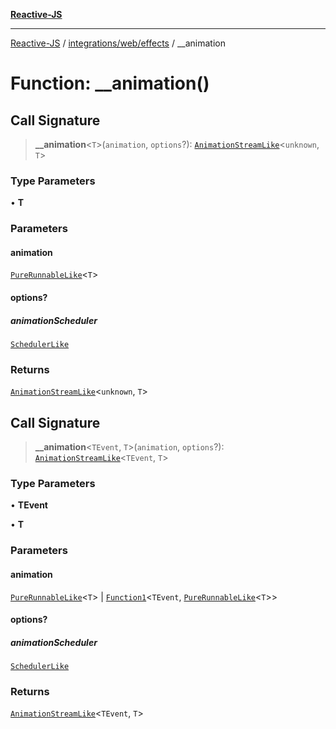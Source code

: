 [**Reactive-JS**](../../../../README.md)

***

[Reactive-JS](../../../../README.md) / [integrations/web/effects](../README.md) / \_\_animation

# Function: \_\_animation()

## Call Signature

> **\_\_animation**\<`T`\>(`animation`, `options`?): [`AnimationStreamLike`](../../../../concurrent/interfaces/AnimationStreamLike.md)\<`unknown`, `T`\>

### Type Parameters

• **T**

### Parameters

#### animation

[`PureRunnableLike`](../../../../concurrent/interfaces/PureRunnableLike.md)\<`T`\>

#### options?

##### animationScheduler

[`SchedulerLike`](../../../../concurrent/interfaces/SchedulerLike.md)

### Returns

[`AnimationStreamLike`](../../../../concurrent/interfaces/AnimationStreamLike.md)\<`unknown`, `T`\>

## Call Signature

> **\_\_animation**\<`TEvent`, `T`\>(`animation`, `options`?): [`AnimationStreamLike`](../../../../concurrent/interfaces/AnimationStreamLike.md)\<`TEvent`, `T`\>

### Type Parameters

• **TEvent**

• **T**

### Parameters

#### animation

[`PureRunnableLike`](../../../../concurrent/interfaces/PureRunnableLike.md)\<`T`\> | [`Function1`](../../../../functions/type-aliases/Function1.md)\<`TEvent`, [`PureRunnableLike`](../../../../concurrent/interfaces/PureRunnableLike.md)\<`T`\>\>

#### options?

##### animationScheduler

[`SchedulerLike`](../../../../concurrent/interfaces/SchedulerLike.md)

### Returns

[`AnimationStreamLike`](../../../../concurrent/interfaces/AnimationStreamLike.md)\<`TEvent`, `T`\>
